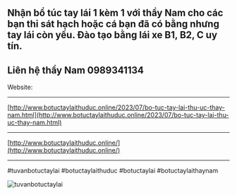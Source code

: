 ## Nhận bổ túc tay lái 1 kèm 1 với thầy Nam cho các bạn thi sát hạch hoặc cá bạn đã có bằng nhưng tay lái còn yếu. Đào tạo bằng lái xe B1, B2, C uy tín. 
## Liên hệ thầy Nam 0989341134

Website:

***

[http://www.botuctaylaithuduc.online/2023/07/bo-tuc-tay-lai-thu-uc-thay-nam.html](http://www.botuctaylaithuduc.online/2023/07/bo-tuc-tay-lai-thu-uc-thay-nam.html)

***

[http://www.botuctaylaithuduc.online/](http://www.botuctaylaithuduc.online/)

***

#tuvanbotuctaylai #botuctaylaithuduc #botuctaylai #botuctaylaithaynam

![tuvanbotuctaylai](https://blogger.googleusercontent.com/img/b/R29vZ2xl/AVvXsEjtmPcW2l0WF_UyO-GSLaSaSPdAJroUkyDoDggoTF4te-GZjPqeyHKL3ssLj_UJkqVd7Z1wfQCgDMCFbozcN_trZUMa0K9yVMGU0o-DRhDjuNpESoqeMpbUJQqpGh7tF9udkKGclLeC-QCqMMI4UGPxMZNHppQ_pfDGyJBj1MQ4AoCJTXuY0Kk7YFSCB9Kv/s1024/bo-tuc-tay-lai-thu-duc-1024x576.png)
